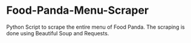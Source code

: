# Food-Panda-Menu-Scraper
Python Script to scrape the entire menu of Food Panda.
The scraping is done using Beautiful Soup and Requests.
